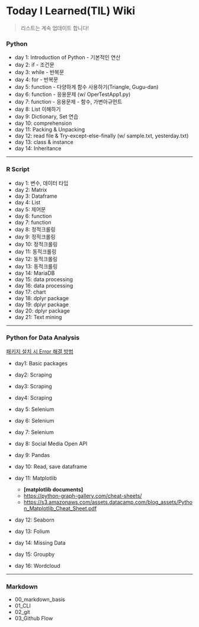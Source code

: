 # Today I Learned(TIL) Wiki
> 리스트는 계속 업데이트 합니다!

### Python
- day 1: Introduction of Python - 기본적인 연산
- day 2: if - 조건문
- day 3: while - 반복문
- day 4: for - 반복문
- day 5: function - 다양하게 함수 사용하기(Triangle, Gugu-dan)
- day 6: function  - 응용문제 (w/ OperTestApp1.py)
- day 7: function - 응용문제 - 함수, 가변아규먼트
- day 8: List 이해하기
- day 9: Dictionary, Set 연습
- day 10:  comprehension
- day 11: Packing & Unpacking
- day 12: read file & Try-except-else-finally (w/ sample.txt, yesterday.txt)
- day 13: class & instance
- day 14: Inheritance

---

### R Script

- day 1: 변수, 데이터 타입
- day 2: Matrix
- day 3: Dataframe
- day 4: List
- day 5: 제어문
- day 6: function
- day 7: function
- day 8: 정적크롤링
- day 9: 정적크롤링
- day 10: 정적크롤링
- day 11: 동적크롤링
- day 12: 동적크롤링
- day 13: 동적크롤링
- day 14: MariaDB
- day 15: data processing
- day 16: data processing
- day 17: chart
- day 18: dplyr package
- day 19: dplyr package
- day 20: dplyr package
- day 21: Text mining

---

### Python for Data Analysis

[패키지 설치 시 Error 해결 방법](https://github.com/JuheePak/TIL/blob/master/Python%20for%20Data%20Analysis/Error.md "error.md로 이동")

* day1: Basic packages
* day2: Scraping
* day3: Scraping
* day4: Scraping
* day 5: Selenium
* day 6: Selenium
* day 7: Selenium
* day 8: Social Media Open API
* day 9: Pandas
* day 10: Read, save dataframe
* day 11: Matplotlib

  - **[matplotlib documents]**
  - https://python-graph-gallery.com/cheat-sheets/
  - https://s3.amazonaws.com/assets.datacamp.com/blog_assets/Python_Matplotlib_Cheat_Sheet.pdf
* day 12: Seaborn
* day 13: Folium
* day 14: Missing Data
* day 15: Groupby
* day 16: Wordcloud

---

### Markdown

* 00_markdown_basis
* 01_CLI
* 02_git
* 03_Github Flow



